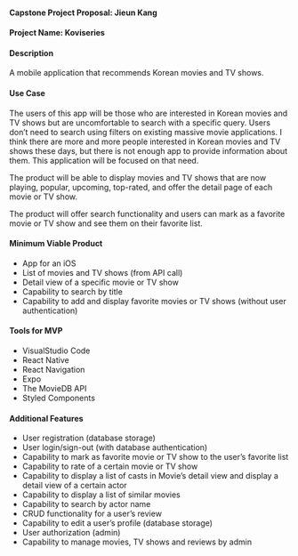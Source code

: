 #### Capstone Project Proposal: Jieun Kang

#### Project Name:  Koviseries

#### Description
A mobile application that recommends Korean movies and TV shows.

#### Use Case
The users of this app will be those who are interested in Korean movies and TV shows but are uncomfortable to search with a specific query. Users don’t need to search using filters on existing massive movie applications. I think there are more and more people interested in Korean movies and TV shows these days, but there is not enough app to provide information about them. This application will be focused on that need.

The product will be able to display movies and TV shows that are now playing, popular, upcoming, top-rated, and offer the detail page of each movie or TV show.

The product will offer search functionality and users can mark as a favorite movie or TV show and see them on their favorite list.

#### Minimum Viable Product
* App for an iOS 
* List of movies and TV shows (from API call)
* Detail view of a specific movie or TV show
* Capability to search by title
* Capability to add and display favorite movies or TV shows (without user authentication)


#### Tools for MVP
* VisualStudio Code
* React Native
* React Navigation
* Expo
* The MovieDB API
* Styled Components

#### Additional Features
* User registration (database storage)
* User login/sign-out (with database authentication)
* Capability to mark as favorite movie or TV show to the user’s favorite list 
* Capability to rate of a certain movie or TV show
* Capability to display a list of casts in Movie’s detail view and display a detail view of a certain actor
* Capability to display a list of similar movies 
* Capability to search by actor name
* CRUD functionality for a user’s review
* Capability to edit a user’s profile (database storage)
* User authorization (admin)
* Capability to manage movies, TV shows and reviews by admin




